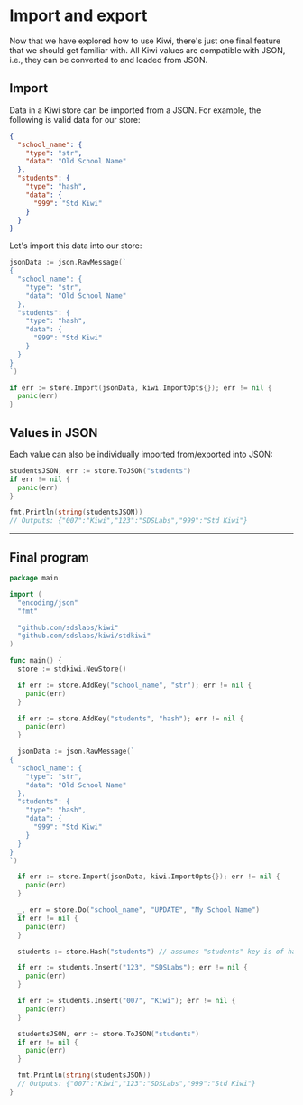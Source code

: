 # Import and export

Now that we have explored how to use Kiwi, there's just one final feature
that we should get familiar with. All Kiwi values are compatible with JSON,
i.e., they can be converted to and loaded from JSON.

## Import

Data in a Kiwi store can be imported from a JSON. For example, the following
is valid data for our store:

```json
{
  "school_name": {
    "type": "str",
    "data": "Old School Name"
  },
  "students": {
    "type": "hash",
    "data": {
      "999": "Std Kiwi"
    }
  }
}
```

Let's import this data into our store:

```go
jsonData := json.RawMessage(`
{
  "school_name": {
    "type": "str",
    "data": "Old School Name"
  },
  "students": {
    "type": "hash",
    "data": {
      "999": "Std Kiwi"
    }
  }
}
`)

if err := store.Import(jsonData, kiwi.ImportOpts{}); err != nil {
  panic(err)
}
```

## Values in JSON

Each value can also be individually imported from/exported into JSON:

```go
studentsJSON, err := store.ToJSON("students")
if err != nil {
  panic(err)
}

fmt.Println(string(studentsJSON))
// Outputs: {"007":"Kiwi","123":"SDSLabs","999":"Std Kiwi"}
```

***

## Final program

```go
package main

import (
  "encoding/json"
  "fmt"

  "github.com/sdslabs/kiwi"
  "github.com/sdslabs/kiwi/stdkiwi"
)

func main() {
  store := stdkiwi.NewStore()

  if err := store.AddKey("school_name", "str"); err != nil {
    panic(err)
  }

  if err := store.AddKey("students", "hash"); err != nil {
    panic(err)
  }

  jsonData := json.RawMessage(`
{
  "school_name": {
    "type": "str",
    "data": "Old School Name"
  },
  "students": {
    "type": "hash",
    "data": {
      "999": "Std Kiwi"
    }
  }
}
`)

  if err := store.Import(jsonData, kiwi.ImportOpts{}); err != nil {
    panic(err)
  }

  _, err = store.Do("school_name", "UPDATE", "My School Name")
  if err != nil {
    panic(err)
  }

  students := store.Hash("students") // assumes "students" key is of hash type

  if err := students.Insert("123", "SDSLabs"); err != nil {
    panic(err)
  }

  if err := students.Insert("007", "Kiwi"); err != nil {
    panic(err)
  }

  studentsJSON, err := store.ToJSON("students")
  if err != nil {
    panic(err)
  }

  fmt.Println(string(studentsJSON))
  // Outputs: {"007":"Kiwi","123":"SDSLabs","999":"Std Kiwi"}
}
```
